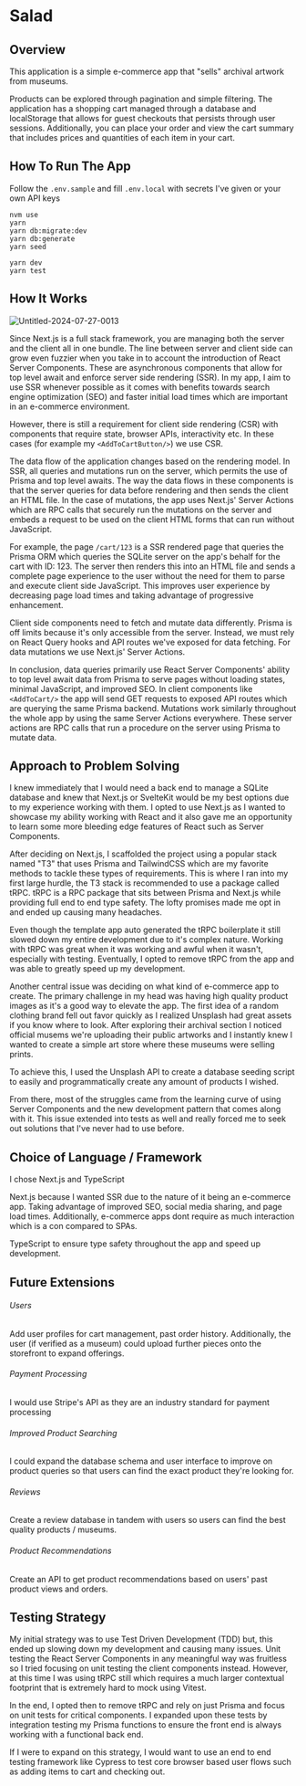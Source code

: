 #  Salad

## Overview
This application is a simple e-commerce app that "sells" archival artwork from museums.

Products can be explored through pagination and simple filtering. The application has a shopping cart managed through a database and localStorage that allows for guest checkouts that persists through user sessions. Additionally, you can place your order and view the cart summary that includes prices and quantities of each item in your cart.

## How To Run The App

Follow the `.env.sample` and fill `.env.local` with secrets I've given or your own API keys

```
nvm use
yarn
yarn db:migrate:dev
yarn db:generate
yarn seed

yarn dev
yarn test
```

## How It Works
![Untitled-2024-07-27-0013](https://github.com/user-attachments/assets/c92bd946-6454-4692-8d02-12c355245b26)

Since Next.js is a full stack framework, you are managing both the server and the client all in one bundle. The line between server and client side can grow even fuzzier
when you take in to account the introduction of React Server Components. These are asynchronous components that allow for top level await and enforce server side rendering (SSR). In my app, I aim to use SSR whenever possible as it comes with benefits towards search engine optimization (SEO) and faster initial load times which are important in an e-commerce environment.

However, there is still a requirement for client side rendering (CSR) with components that require state, browser APIs, interactivity etc. In these cases (for example my `<AddToCartButton/>`) we use CSR.

The data flow of the application changes based on the rendering model. In SSR, all queries and mutations run on the server, which permits the use of Prisma and top level awaits. The way the data flows in these components is that the server queries for data before rendering and then sends the client an HTML file. In the case of mutations, the app uses Next.js' Server Actions which are RPC calls that securely run the mutations on the server and embeds a request to be used on the client HTML forms that can run without JavaScript.

For example, the page `/cart/123` is a SSR rendered page that queries the Prisma ORM which queries the SQLite server on the app's behalf for the cart with ID: 123. The server then renders this into an HTML file and sends a complete page experience to the user without the need for them to parse and execute client side JavaScript. This improves user experience by decreasing page load times and taking advantage of progressive enhancement.

Client side components need to fetch and mutate data differently. Prisma is off limits because it's only accessible from the server. Instead, we must rely on React Query hooks and API routes we've exposed for data fetching. For data mutations we use Next.js' Server Actions.

In conclusion, data queries primarily use React Server Components' ability to top level await data from Prisma to serve pages without loading states, minimal JavaScript, and improved SEO. In client components like `<AddToCart/>` the app will send GET requests to exposed API routes which are querying the same Prisma backend. Mutations work similarly throughout the whole app by using the same Server Actions everywhere. These server actions are RPC calls that run a procedure on the server using Prisma to mutate data.

## Approach to Problem Solving
I knew immediately that I would need a back end to manage a SQLite database and knew that Next.js or SvelteKit  would be my best options due to my experience working with them. I opted to use Next.js as I wanted to showcase my ability working with React and it also gave me an opportunity to learn some more bleeding edge features of React such as Server Components.

After deciding on Next.js, I scaffolded the project using a popular stack named "T3" that uses Prisma and TailwindCSS which are my favorite methods to tackle these types of requirements. This is where I ran into my first large hurdle, the T3 stack is recommended to use a package called tRPC. tRPC is a RPC package that sits between Prisma and Next.js while providing full end to end type safety. The lofty promises made me opt in and ended up causing many headaches.

Even though the template app auto generated the tRPC boilerplate it still slowed down my entire development due to it's complex nature. Working with tRPC was great when it was working and awful when it wasn't, especially with testing. Eventually, I opted to remove tRPC from the app and was able to greatly speed up my development.

Another central issue was deciding on what kind of e-commerce app to create. The primary challenge in my head was having high quality product images as it's a good way to elevate the app. The first idea of a random clothing brand fell out favor quickly as I realized Unsplash had great assets if you know where to look. After exploring their archival section I noticed official musems we're uploading their public artworks and I instantly knew I wanted to create a simple art store where these museums were selling prints.

To achieve this, I used the Unsplash API to create a database seeding script to easily and programmatically create any amount of products I wished.

From there, most of the struggles came from the learning curve of using Server Components and the new development pattern that comes along with it. This issue extended into tests as well and really forced me to seek out solutions that I've never had to use before.

## Choice of Language / Framework
I chose Next.js and TypeScript

Next.js because I wanted SSR due to the nature of it being an e-commerce app. Taking advantage of improved SEO, social media sharing, and page load times. Additionally, e-commerce apps dont require as much interaction which is a con compared to SPAs.

TypeScript to ensure type safety throughout the app and speed up development.

## Future Extensions
###### Users
Add user profiles for cart management, past order history. Additionally, the user (if verified as a museum) could upload further pieces onto the storefront to expand offerings.
###### Payment Processing
I would use Stripe's API as they are an industry standard for payment processing
###### Improved Product Searching
I could expand the database schema and user interface to improve on product queries so that users can find the exact product they're looking for.
###### Reviews
Create a review database in tandem with users so users can find the best quality products / museums.
###### Product Recommendations
Create an API to get product recommendations based on users' past product views and orders.

## Testing Strategy
My initial strategy was to use Test Driven Development (TDD) but, this ended up slowing down my development and causing many issues. Unit testing the React Server Components in any meaningful way was fruitless so I tried focusing on unit testing the client components instead. However, at this time I was using tRPC still which requires a much larger contextual footprint that is extremely hard to mock using Vitest.

In the end, I opted then to remove tRPC and rely on just Prisma and focus on unit tests for critical components. I expanded upon these tests by integration testing my Prisma functions to ensure the front end is always working with a functional back end.

If I were to expand on this strategy, I would want to use an end to end testing framework like Cypress to test core browser based user flows such as adding items to cart and checking out.